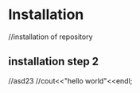 # Installation
//installation of repository

## installation step 2

//asd23
//cout<<"hello world"<<endl;
